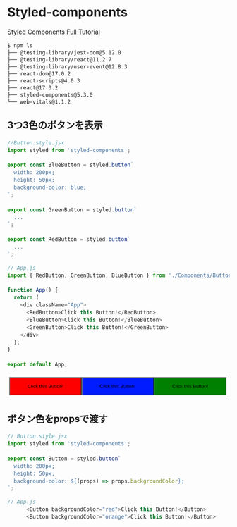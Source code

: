 # Styled-components

[Styled Components Full Tutorial](https://www.youtube.com/watch?v=-FZzPHSLauc)

```shell
$ npm ls
├── @testing-library/jest-dom@5.12.0
├── @testing-library/react@11.2.7
├── @testing-library/user-event@12.8.3
├── react-dom@17.0.2
├── react-scripts@4.0.3
├── react@17.0.2
├── styled-components@5.3.0
└── web-vitals@1.1.2
```

## 3つ3色のボタンを表示

```js
//Button.style.jsx
import styled from 'styled-components';

export const BlueButton = styled.button`
  width: 200px;
  height: 50px;
  background-color: blue;
`;

export const GreenButton = styled.button`
  ...
`;

export const RedButton = styled.button`
  ...
`;
```

```js
// App.js
import { RedButton, GreenButton, BlueButton } from './Components/Button.style';

function App() {
  return (
    <div className="App">
      <RedButton>Click this Button!</RedButton>
      <BlueButton>Click this Button!</BlueButton>
      <GreenButton>Click this Button!</GreenButton>
    </div>
  );
}

export default App;
```

![Button](./images/styled-components001.png)

## ボタン色をpropsで渡す

```js
// Button.style.jsx
import styled from 'styled-components';

export const Button = styled.button`
  width: 200px;
  height: 50px;
  background-color: ${(props) => props.backgroundColor};
`;
```

```js
// App.js
      <Button backgroundColor="red">Click this Button!</Button>
      <Button backgroundColor="orange">Click this Button!</Button>
```


